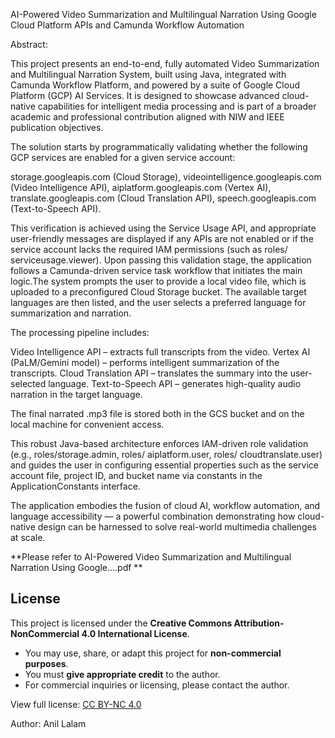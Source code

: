 
AI-Powered Video Summarization and Multilingual Narration Using Google Cloud Platform APIs and Camunda Workflow Automation

Abstract:

This project presents an end-to-end, fully automated Video Summarization and Multilingual Narration System, built using Java, integrated with Camunda Workflow Platform, and powered by a suite of Google Cloud Platform (GCP) AI Services. It is designed to showcase advanced cloud-native capabilities for intelligent media processing and is part of a broader academic and professional contribution aligned with NIW and IEEE publication objectives.

The solution starts by programmatically validating whether the following GCP services are enabled for a given service account:

storage.googleapis.com (Cloud Storage),
videointelligence.googleapis.com (Video Intelligence API),
aiplatform.googleapis.com (Vertex AI),
translate.googleapis.com (Cloud Translation API),
speech.googleapis.com (Text-to-Speech API).

This verification is achieved using the Service Usage API, and appropriate user-friendly messages are displayed if any APIs are not enabled or if the service account lacks the required IAM permissions (such as roles/ serviceusage.viewer). Upon passing this validation stage, the application follows a Camunda-driven service task workflow that initiates the main logic.The system prompts the user to provide a local video file, which is uploaded to a preconfigured Cloud Storage bucket. The available target languages are then listed, and the user selects a preferred language for summarization and narration.

The processing pipeline includes:

Video Intelligence API – extracts full transcripts from the video.
Vertex AI (PaLM/Gemini model) – performs intelligent summarization of the transcripts.
Cloud Translation API – translates the summary into the user-selected language.
Text-to-Speech API – generates high-quality audio narration in the target language.

The final narrated .mp3 file is stored both in the GCS bucket and on the local machine for convenient access.

This robust Java-based architecture enforces IAM-driven role validation (e.g., roles/storage.admin, roles/ aiplatform.user, roles/ cloudtranslate.user) and guides the user in configuring essential properties such as the service account file, project ID, and bucket name via constants in the ApplicationConstants interface.

The application embodies the fusion of cloud AI, workflow automation, and  language accessibility — a powerful combination demonstrating how cloud-native design can be harnessed to solve real-world multimedia challenges at scale.


**Please refer to AI-Powered Video Summarization and Multilingual Narration Using Google….pdf **

## License

This project is licensed under the **Creative Commons Attribution-NonCommercial 4.0 International License**.

- You may use, share, or adapt this project for **non-commercial purposes**.
- You must **give appropriate credit** to the author.
- For commercial inquiries or licensing, please contact the author.

View full license: [CC BY-NC 4.0](https://creativecommons.org/licenses/by-nc/4.0/)

Author: Anil Lalam
